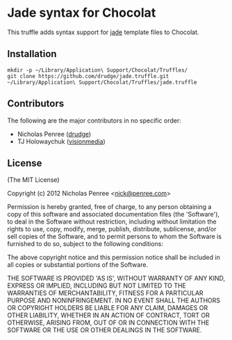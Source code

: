 # Jade syntax for Chocolat

This truffle adds syntax support for [jade](http://jade-lang.com) template files to Chocolat.

## Installation

    mkdir -p ~/Library/Application\ Support/Chocolat/Truffles/
    git clone https://github.com/drudge/jade.truffle.git ~/Library/Application\ Support/Chocolat/Truffles/jade.truffle

## Contributors

The following are the major contributors in no specific order:

  * Nicholas Penree ([drudge](http://github.com/drudge))
  * TJ Holowaychuk ([visionmedia](http://github.com/visionmedia))

## License 

(The MIT License)

Copyright (c) 2012 Nicholas Penree &lt;nick@penree.com&gt;

Permission is hereby granted, free of charge, to any person obtaining
a copy of this software and associated documentation files (the
'Software'), to deal in the Software without restriction, including
without limitation the rights to use, copy, modify, merge, publish,
distribute, sublicense, and/or sell copies of the Software, and to
permit persons to whom the Software is furnished to do so, subject to
the following conditions:

The above copyright notice and this permission notice shall be
included in all copies or substantial portions of the Software.

THE SOFTWARE IS PROVIDED 'AS IS', WITHOUT WARRANTY OF ANY KIND,
EXPRESS OR IMPLIED, INCLUDING BUT NOT LIMITED TO THE WARRANTIES OF
MERCHANTABILITY, FITNESS FOR A PARTICULAR PURPOSE AND NONINFRINGEMENT.
IN NO EVENT SHALL THE AUTHORS OR COPYRIGHT HOLDERS BE LIABLE FOR ANY
CLAIM, DAMAGES OR OTHER LIABILITY, WHETHER IN AN ACTION OF CONTRACT,
TORT OR OTHERWISE, ARISING FROM, OUT OF OR IN CONNECTION WITH THE
SOFTWARE OR THE USE OR OTHER DEALINGS IN THE SOFTWARE.